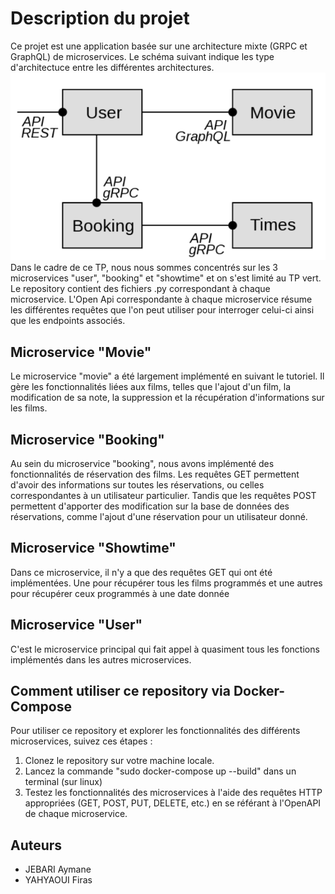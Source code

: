 # Description du projet

Ce projet est une application basée sur une architecture mixte (GRPC et GraphQL) de microservices. Le schéma suivant indique les type d'architectuce entre les différentes architectures. 
![Alt text](sch%C3%A9ma.png)
Dans le cadre de ce TP, nous nous sommes concentrés sur les 3 microservices "user", "booking" et "showtime" et on s'est limité au TP vert. Le repository contient des fichiers .py correspondant à chaque microservice.
L'Open Api correspondante à chaque microservice résume les différentes requêtes que l'on peut utiliser pour interroger celui-ci ainsi que les endpoints associés.


## Microservice "Movie"

Le microservice "movie" a été largement implémenté en suivant le tutoriel. Il gère les fonctionnalités liées aux films, telles que l'ajout d'un film, la modification de sa note, la suppression et la récupération d'informations sur les films. 

## Microservice "Booking"

Au sein du microservice "booking", nous avons implémenté des fonctionnalités de réservation des films. Les requêtes GET permettent d'avoir des informations sur toutes les réservations, ou celles correspondantes à un utilisateur particulier. Tandis que les requêtes POST permettent d'apporter des modification sur la base de données des réservations, comme l'ajout d'une réservation pour un utilisateur donné.

## Microservice "Showtime"

Dans ce microservice, il n'y a que des requêtes GET qui ont été implémentées. Une pour récupérer tous les films programmés et une autres pour récupérer ceux programmés à une date donnée

## Microservice "User"

C'est le microservice principal qui fait appel à quasiment tous les fonctions implémentés dans les autres microservices. 

## Comment utiliser ce repository via Docker-Compose

Pour utiliser ce repository et explorer les fonctionnalités des différents microservices, suivez ces étapes :

1. Clonez le repository sur votre machine locale.
2. Lancez la commande "sudo docker-compose up --build" dans un terminal (sur linux) 
3. Testez les fonctionnalités des microservices à l'aide des requêtes HTTP appropriées (GET, POST, PUT, DELETE, etc.) en se référant à l'OpenAPI de chaque microservice.


## Auteurs

- JEBARI Aymane
- YAHYAOUI Firas
